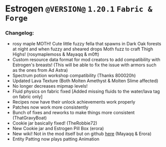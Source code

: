 # Estrogen `@VERSION@` `1.20.1` `Fabric & Forge`
### Changelog:
- rosy maple MOTH! Cute little fuzzy fella that spawns in Dark Oak forests at night and when fuzzy and sheared drops Moth fuzz to craft Thigh Highs! (rosymaplemoss & Mayaqq & m0ft)
- Custom resource data format for mod creators to add compatibility with Estrogen's breasts! (This will be able to fix the issue with armors such as the ones from Ad Astra)
- Spectrum potion workshop compatibility (Thanks 800020h)
- Updated Lava Texture (Both Molten Amethyst & Molten Slime affected)
- No longer decreases mipmap levels!
- Fluid physics on fabric fixed [Added missing fluids to the water/lava tag on fabric only]
- Recipes now have their unlock achievements work properly
- Patches now work more consistently
- Bunch of fixes and reworks to make things more consistent (ThatGravyBoat)
- Cookie jar basically fixed! (TheRobbie72)
- New Cookie jar and Estrogen Pill Box (erora)
- New wiki! Not in the mod itself but on github [here](https://github.com/MayaqqDev/Estrogen/wiki) (Mayaqq & Erora)
- Entity Patting now plays patting Animation